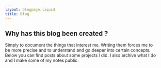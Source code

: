 ```yaml
---
layout: blogpage.liquid
title: Blog
---
```


<h2 class="category category-home ">Why has this blog been created ?</h2>

Simply to document the things that interest me. Writing them forces me to be more precise and to understand and go deeper into certain concepts.
&nbsp;
Below you can find posts about some projects I did. I also archive what I do and I make some of my notes public.

<!-- posts are below -->
